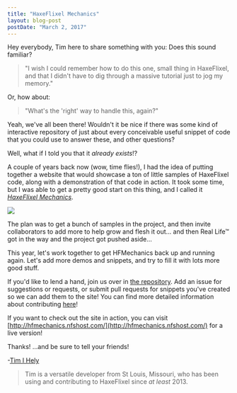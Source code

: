 ```yaml
---
title: "HaxeFlixel Mechanics"
layout: blog-post
postDate: "March 2, 2017"
---
```


Hey everybody, Tim here to share something with you: Does this sound familiar?

> "I wish I could remember how to do this one, small thing in HaxeFlixel, and that I didn't have to dig through a massive tutorial just to jog my memory."

Or, how about:

> "What's the 'right' way to handle this, again?"

Yeah, we've all been there! Wouldn't it be nice if there was some kind of interactive repository of just about every conceivable useful snippet of code that you could use to answer these, and other questions?

Well, what if I told you that it *already exists*!?

A couple of years back now (wow, time flies!), I had the idea of putting together a website that would showcase a ton of little samples of HaxeFlixel code, along with a demonstration of that code in action. It took some time, but I was able to get a pretty good start on this thing, and I called it [*HaxeFlixel Mechanics*](https://github.com/HaxeFlixel/haxeflixel-mechanics).

![](/images/blog/hfscreen.png)

The plan was to get a bunch of samples in the project, and then invite collaborators to add more to help grow and flesh it out... and then Real Life&trade; got in the way and the project got pushed aside...

This year, let's work together to get HFMechanics back up and running again. Let's add more demos and snippets, and try to fill it with lots more good stuff.

If you'd like to lend a hand, join us over in [the repository](https://github.com/HaxeFlixel/haxeflixel-mechanics). Add an issue for suggestions or requests, or submit pull requests for snippets you've created so we can add them to the site! You can find more detailed information about contributing [here](https://github.com/HaxeFlixel/haxeflixel-mechanics/wiki/Contributing)!

If you want to check out the site in action, you can visit [http://hfmechanics.nfshost.com/](http://hfmechanics.nfshost.com/) for a live version!

Thanks! ...and be sure to tell your friends!

-[Tim I Hely](http://tims-world.com/)

> Tim is a versatile developer from St Louis, Missouri, who has been using and contributing to HaxeFlixel since *at least* 2013.
